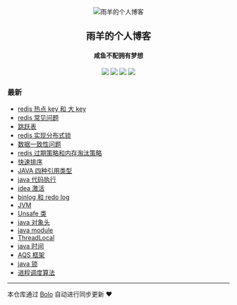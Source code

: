 <p align="center"><img alt="雨羊的个人博客" src="https://b3logfile.com/file/2021/01/4087334-f4f28b3b.png"></p><h2 align="center">
雨羊的个人博客
</h2>

<h4 align="center">咸鱼不配拥有梦想</h4>
<p align="center"><a title="雨羊的个人博客" target="_blank" href="https://github.com/Rainsheep/bolo-blog"><img src="https://img.shields.io/github/last-commit/Rainsheep/bolo-blog.svg?style=flat-square&color=FF9900"></a>
<a title="GitHub repo size in bytes" target="_blank" href="https://github.com/Rainsheep/bolo-blog"><img src="https://img.shields.io/github/repo-size/Rainsheep/bolo-blog.svg?style=flat-square"></a>
<a title="Bolo Version" target="_blank" href="https://github.com/adlered/bolo-solo"><img src="https://img.shields.io/badge/bolo-v2.5 稳定版-f1e05a.svg?style=flat-square&color=blueviolet"></a>
<a title="Hits" target="_blank" href="https://github.com/88250/hits"><img src="https://hits.b3log.org/Rainsheep/bolo-blog.svg"></a></p>

### 最新

* [redis 热点 key 和 大 key](HTTPS://49.232.153.112/articles/2022/04/27/1651046691875.html)
* [redis 常见问题](HTTPS://49.232.153.112/articles/2022/04/18/1650270043484.html)
* [跳跃表](HTTPS://49.232.153.112/articles/2022/04/18/1651047811313.html)
* [redis 实现分布式锁](HTTPS://49.232.153.112/articles/2022/04/18/1650261647203.html)
* [数据一致性问题](HTTPS://49.232.153.112/articles/2022/04/18/1650256103390.html)
* [redis 过期策略和内存淘汰策略](HTTPS://49.232.153.112/articles/2022/04/12/1649755354950.html)
* [快速排序](HTTPS://49.232.153.112/articles/2022/04/10/1649586647431.html)
* [JAVA 四种引用类型](HTTPS://49.232.153.112/articles/2022/03/21/1647838475402.html)
* [java 代码执行](HTTPS://49.232.153.112/articles/2022/03/18/1647590172681.html)
* [idea 激活](HTTPS://49.232.153.112/articles/2022/03/18/1647579827912.html)
* [binlog 和 redo log](HTTPS://49.232.153.112/articles/2022/03/16/1647425507256.html)
* [JVM](HTTPS://49.232.153.112/articles/2022/03/16/1647414676886.html)
* [Unsafe 类](HTTPS://49.232.153.112/articles/2022/03/16/1647399549086.html)
* [java 对象头](HTTPS://49.232.153.112/articles/2022/03/16/1647398298193.html)
* [java module](HTTPS://49.232.153.112/articles/2022/03/15/1647342364002.html)
* [ThreadLocal](HTTPS://49.232.153.112/articles/2022/03/15/1647332961911.html)
* [java 时间](HTTPS://49.232.153.112/articles/2022/03/15/1647326130371.html)
* [AQS 框架](HTTPS://49.232.153.112/articles/2022/03/05/1646488899614.html)
* [java 锁](HTTPS://49.232.153.112/articles/2022/03/05/1646478194274.html)
* [进程调度算法](HTTPS://49.232.153.112/articles/2022/03/05/1646492777963.html)



---

本仓库通过 [Bolo](https://github.com/adlered/bolo-solo) 自动进行同步更新 ❤️ 